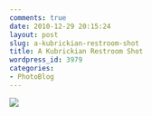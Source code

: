 ```yaml
---
comments: true
date: 2010-12-29 20:15:24
layout: post
slug: a-kubrickian-restroom-shot
title: A Kubrickian Restroom Shot
wordpress_id: 3979
categories:
- PhotoBlog
---
```


![](http://ryanfitzer.com/main/wp-content/uploads/2010/12/photo11-950x709.jpg)
